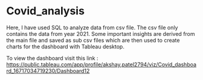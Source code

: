 # Covid_analysis

Here, I have used SQL to analyze data from csv file.
The csv file only contains the data from year 2021. Some important insights are derived from the main file and saved as sub csv files which are then used to create charts for the dashboard with Tableau desktop.

To view the dashboard visit this link :
https://public.tableau.com/app/profile/akshay.patel2794/viz/Covid_dashboard_16717034719230/Dashboard12
